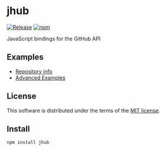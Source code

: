 # jhub

[![Release](https://img.shields.io/github/release/TangChr/jhub.svg)](https://github.com/TangChr/jhub/releases/latest)
[![npm](http://img.shields.io/npm/v/jhub.svg)](https://www.npmjs.com/package/jhub)

JavaScript bindings for the GitHub API

## Examples
* [Repository info](https://github.com/TangChr/jhub/wiki/Examples)
* [Advanced Examples](https://github.com/TangChr/jhub/wiki/Advanced-Examples)

## License
This software is distributed under the terms of the [MIT license](http://opensource.org/licenses/MIT).

## Install
```
npm install jhub
```